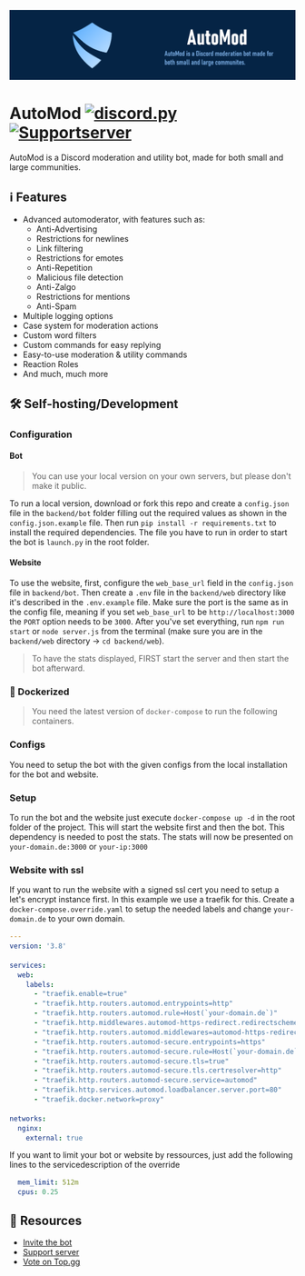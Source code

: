 ![AutoMod Banner](assets/banner.png)
# AutoMod [![discord.py](https://img.shields.io/badge/discord.py-2.0.1-7289da.svg)](https://github.com/Rapptz/discord.py) [![Supportserver](https://discord.com/api/guilds/697814384197632050/embed.png)](https://discord.gg/S9BEBux)
AutoMod is a Discord moderation and utility bot, made for both small and large communities.

## ℹ️ Features
- Advanced automoderator, with features such as:
  - Anti-Advertising
  - Restrictions for newlines
  - Link filtering
  - Restrictions for emotes
  - Anti-Repetition
  - Malicious file detection
  - Anti-Zalgo
  - Restrictions for mentions
  - Anti-Spam
- Multiple logging options
- Case system for moderation actions
- Custom word filters
- Custom commands for easy replying
- Easy-to-use moderation & utility commands
- Reaction Roles
- And much, much more

## 🛠 Self-hosting/Development

### Configuration

#### Bot

>  You can use your local version on your own servers, but please don't make it public.

To run a local version, download or fork this repo and create a ``config.json`` file in the ``backend/bot`` folder filling out the required values as shown in the ``config.json.example`` file. Then run ``pip install -r requirements.txt`` to install the required dependencies. The file you have to run in order to start the bot is ``launch.py`` in the root folder.

#### Website
To use the website, first, configure the ``web_base_url`` field in the ``config.json`` file in ``backend/bot``. Then create a ``.env`` file in the ``backend/web`` directory like it's described in the ``.env.example`` file. Make sure the port is the same as in the config file, meaning if you set ``web_base_url`` to be ``http://localhost:3000`` the ``PORT`` option needs to be ``3000``. After you've set everything, run ``npm run start`` or ``node server.js`` from the terminal (make sure you are in the ``backend/web`` directory -> ``cd backend/web``).

> To have the stats displayed, FIRST start the server and then start the bot afterward.

### 🐋 Dockerized

> You need the latest version of `docker-compose` to run the following containers.

### Configs
You need to setup the bot with the given configs from the local installation for the bot and website.

### Setup
To run the bot and the website just execute `docker-compose up -d` in the root folder of the project. This will start the website first and then the bot. This dependency is needed to post the stats. The stats will now be presented on `your-domain.de:3000` or `your-ip:3000`

### Website with ssl
If you want to run the website with a signed ssl cert you need to setup a let's encrypt instance first. In this example we use a traefik for this. Create a `docker-compose.override.yaml` to setup the needed labels and change `your-domain.de` to your own domain.

```yaml
---
version: '3.8'

services:
  web:
    labels:
      - "traefik.enable=true"
      - "traefik.http.routers.automod.entrypoints=http"
      - "traefik.http.routers.automod.rule=Host(`your-domain.de`)"
      - "traefik.http.middlewares.automod-https-redirect.redirectscheme.scheme=https"
      - "traefik.http.routers.automod.middlewares=automod-https-redirect"
      - "traefik.http.routers.automod-secure.entrypoints=https"
      - "traefik.http.routers.automod-secure.rule=Host(`your-domain.de`)"
      - "traefik.http.routers.automod-secure.tls=true"
      - "traefik.http.routers.automod-secure.tls.certresolver=http"
      - "traefik.http.routers.automod-secure.service=automod"
      - "traefik.http.services.automod.loadbalancer.server.port=80"
      - "traefik.docker.network=proxy"

networks:
  nginx:
    external: true
```

If you want to limit your bot or website by ressources, just add the following lines to the servicedescription of the override

```yaml
  mem_limit: 512m
  cpus: 0.25
```

## 🔎 Resources
- [Invite the bot](https://automod.xyz/invite)
- [Support server](https://discord.gg/S9BEBux)
- [Vote on Top.gg](https://top.gg/bot/697487580522086431/vote)
